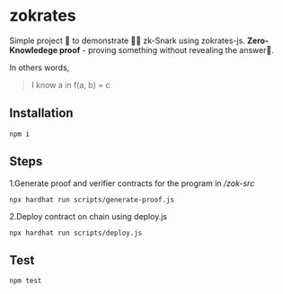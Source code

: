 # zokrates

Simple project 📘 to demonstrate 👨‍🔬 zk-Snark using zokrates-js.
**Zero-Knowledege proof** - proving something without revealing the answer🧾.

In others words,
> I know a in f(a, b) = c

## Installation

`npm i`

## Steps

1.Generate proof and verifier contracts for the program in _/zok-src_

`npx hardhat run scripts/generate-proof.js`

2.Deploy contract on chain using deploy.js

`npx hardhat run scripts/deploy.js`

## Test

`npm test`

